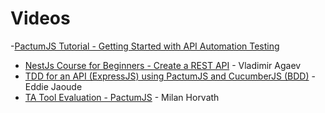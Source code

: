 # Videos

-[PactumJS Tutorial - Getting Started with API Automation Testing](https://www.youtube.com/watch?v=UHoxxgxB6t8)
- [NestJs Course for Beginners - Create a REST API](https://www.youtube.com/watch?v=GHTA143_b-s&t=10390s) - Vladimir Agaev
- [TDD for an API (ExpressJS) using PactumJS and CucumberJS (BDD)](https://www.youtube.com/watch?v=ISAjES_Gklc) - Eddie Jaoude
- [TA Tool Evaluation - PactumJS](https://community-z.com/events/idea-pool-ta-tool-evaluation-pactumjs/talks/13414) - Milan Horvath